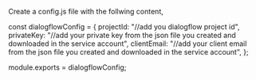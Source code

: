 Create a config.js file with the follwing content,

const dialogflowConfig = {
projectId: "//add you dialogflow project id",
privateKey:
"//add your private key from the json file you created and downloaded in the service account",
clientEmail: "//add your client email from the json file you created and downloaded in the service account",
};

module.exports = dialogflowConfig;
